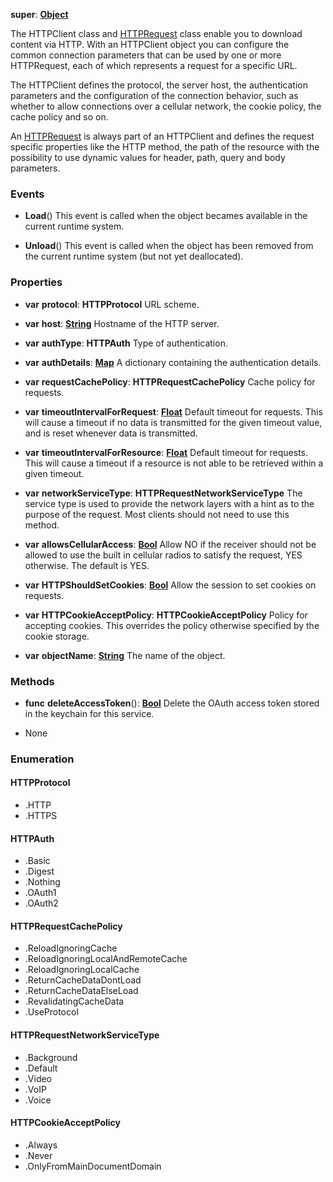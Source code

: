 **super**: **[Object](Object.md)**

The HTTPClient class and <a href="HTTPRequest.html">HTTPRequest</a> class enable you to download content via HTTP. With an HTTPClient object you can configure the common connection parameters that can be used by one or more HTTPRequest, each of which represents a request for a specific URL.

The HTTPClient defines the protocol, the server host, the authentication parameters and the configuration of the connection behavior, such as whether to allow connections over a cellular network, the cookie policy, the cache policy and so on.

An <a href="HTTPRequest.html">HTTPRequest</a> is always part of an HTTPClient and defines the request specific properties like the HTTP method, the path of the resource with the possibility to use dynamic values for header, path, query and body parameters.

### Events

* **Load**()
This event is called when the object becames available in the current runtime system.

* **Unload**()
This event is called when the object has been removed from the current runtime system (but not yet deallocated).



### Properties

* **var** **protocol**: **HTTPProtocol**
URL scheme.

* **var** **host**: **[String](../gravity/string.md)**
Hostname of the HTTP server.

* **var** **authType**: **HTTPAuth**
Type of authentication.

* **var** **authDetails**: **[Map](../gravity/map.md)**
A dictionary containing the authentication details.

* **var** **requestCachePolicy**: **HTTPRequestCachePolicy**
Cache policy for requests.

* **var** **timeoutIntervalForRequest**: **[Float](../gravity/float.md)**
Default timeout for requests.  This will cause a timeout if no data is transmitted for the given timeout value, and is reset whenever data is transmitted.

* **var** **timeoutIntervalForResource**: **[Float](../gravity/float.md)**
Default timeout for requests.  This will cause a timeout if a resource is not able to be retrieved within a given timeout.

* **var** **networkServiceType**: **HTTPRequestNetworkServiceType**
The service type is used to provide the network layers with a hint as to the purpose of the request.  Most clients should not need to use this method.

* **var** **allowsCellularAccess**: **[Bool](../gravity/bool.md)**
Allow NO if the receiver should not be allowed to use the built in cellular radios to satisfy the request, YES otherwise. The default is YES.

* **var** **HTTPShouldSetCookies**: **[Bool](../gravity/bool.md)**
Allow the session to set cookies on requests.

* **var** **HTTPCookieAcceptPolicy**: **HTTPCookieAcceptPolicy**
Policy for accepting cookies. This overrides the policy otherwise specified by the cookie storage.

* **var** **objectName**: **[String](../gravity/string.md)**
The name of the object.



### Methods

* **func** **deleteAccessToken**(): <strong>[Bool](../gravity/bool.md)</strong> 
Delete the OAuth access token stored in the keychain for this service.



* None

### Enumeration

<div name="_enum_HTTPProtocol"></div>

#### HTTPProtocol
 * .HTTP
 * .HTTPS

<div name="_enum_HTTPAuth"></div>

#### HTTPAuth
 * .Basic
 * .Digest
 * .Nothing
 * .OAuth1
 * .OAuth2

<div name="_enum_HTTPRequestCachePolicy"></div>

#### HTTPRequestCachePolicy
 * .ReloadIgnoringCache
 * .ReloadIgnoringLocalAndRemoteCache
 * .ReloadIgnoringLocalCache
 * .ReturnCacheDataDontLoad
 * .ReturnCacheDataElseLoad
 * .RevalidatingCacheData
 * .UseProtocol

<div name="_enum_HTTPRequestNetworkServiceType"></div>

#### HTTPRequestNetworkServiceType
 * .Background
 * .Default
 * .Video
 * .VoIP
 * .Voice

<div name="_enum_HTTPCookieAcceptPolicy"></div>

#### HTTPCookieAcceptPolicy
 * .Always
 * .Never
 * .OnlyFromMainDocumentDomain



